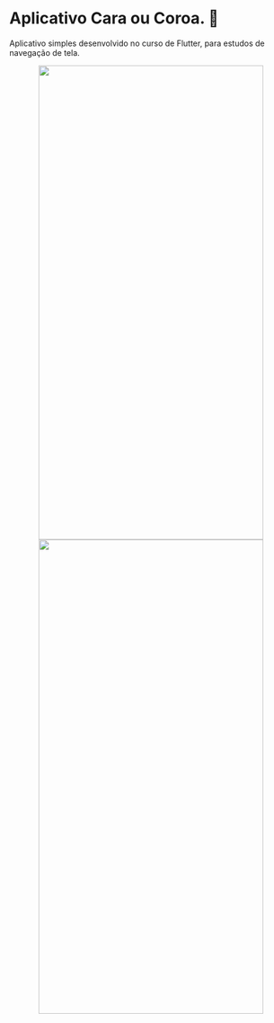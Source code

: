# Aplicativo Cara ou Coroa. :game_die:

Aplicativo simples desenvolvido no curso de Flutter, para estudos de navegação de tela. 

<p align="center">
   <img width="400" height="844" src="https://user-images.githubusercontent.com/86168060/178803629-6e02dfe9-5a72-4c84-90e4-e761304e8c62.png">
  <img width="400" height="844" src="https://user-images.githubusercontent.com/86168060/178803622-1971df41-f2a9-4cc6-afdd-4c684c429b0b.png">
</p>

